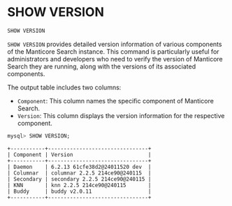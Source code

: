 # SHOW VERSION

<!-- example SHOW VERSION -->
```sql
SHOW VERSION
```

`SHOW VERSION` provides detailed version information of various components of the Manticore Search instance. This command is particularly useful for administrators and developers who need to verify the version of Manticore Search they are running, along with the versions of its associated components.

The output table includes two columns:
- `Component`: This column names the specific component of Manticore Search.
- `Version`: This column displays the version information for the respective component.

<!-- request SQL -->
```sql
mysql> SHOW VERSION;
```

<!-- response SQL -->
```
+-----------+--------------------------------+
| Component | Version                        |
+-----------+--------------------------------+
| Daemon    | 6.2.13 61cfe38d2@24011520 dev  |
| Columnar  | columnar 2.2.5 214ce90@240115  |
| Secondary | secondary 2.2.5 214ce90@240115 |
| KNN       | knn 2.2.5 214ce90@240115       |
| Buddy     | buddy v2.0.11                  |
+-----------+--------------------------------+
```

<!-- end -->

<!-- proofread -->
